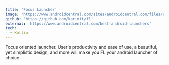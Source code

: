 ```yaml
---
title: 'Focus Launcher'
image: 'https://www.androidcentral.com/sites/androidcentral.com/files/styles/w830_wm_brw/public/article_images/2019/01/action-launcher-smart-launcher-klwp-jack-ryan-cinderella-themes-bluegrey.jpg?itok=spvLeL5T'
github: 'https://github.com/karimit/fl'
external: 'https://www.androidcentral.com/best-android-launchers'
tech:
  - Kotlin
---
```


Focus oriented launcher. User's productivity and ease of use, a beautiful, yet simplistic design,
and more will make you FL your android launcher of choice.